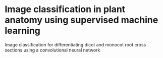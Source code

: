 # Image classification in plant anatomy using supervised machine learning
Image classification for differentiating dicot and monocot root cross sections using a convolutional neural network
